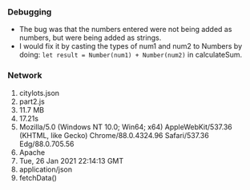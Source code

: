 ### Debugging

- The bug was that the numbers entered were not being added as numbers, but were being added as strings.
- I would fix it by casting the types of num1 and num2 to Numbers by doing: `let result = Number(num1) + Number(num2)` in calculateSum.

### Network

1. citylots.json
2. part2.js
3. 11.7 MB
4. 17.21s
5. Mozilla/5.0 (Windows NT 10.0; Win64; x64) AppleWebKit/537.36 (KHTML, like Gecko) Chrome/88.0.4324.96 Safari/537.36 Edg/88.0.705.56
6. Apache
7. Tue, 26 Jan 2021 22:14:13 GMT
8. application/json
9. fetchData()
